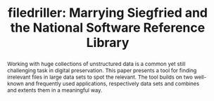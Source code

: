 ---
abstract: 'Working with huge collections of unstructured data is a common yet still
  challenging task in digital preservation. This paper presents a tool for finding
  irrelevant files in large data sets to spot the relevant. The tool builds on two
  well-known and frequently used applications, respectively data sets and combines
  and extents them in a meaningful way.

  '
creators:
- Steffen Fritz
date: null
document_url: https://services.phaidra.univie.ac.at/api/object/o:1424904/download
grand_parent: iPRES
institutions:
- German Literature Archive
keywords:
- format identification
- tool
- automation
- siegfried
- nsrl
landing_page_url: https://phaidra.univie.ac.at/o:1424904
language: eng
layout: publication
license: CC BY 4.0 International
notes_url: null
parent: iPRES 2021
publication_type: paper
size: 229108
slides_url: null
source_name: iPRES
stream_url: null
title: 'filedriller: Marrying Siegfried and the National Software Reference Library'
year: 2021
---
